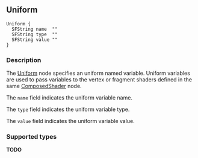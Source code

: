 ## Uniform

```
Uniform {
  SFString name  ""
  SFString type  ""
  SFString value ""
}
```

### Description

The [Uniform](#uniform) node specifies an uniform named variable.
Uniform variables are used to pass variables to the vertex or fragment shaders
defined in the same [ComposedShader](composedshader.md) node.

The `name` field indicates the uniform variable name.

The `type` field indicates the uniform variable type.

The `value` field indicates the uniform variable value.

### Supported types

**TODO**
